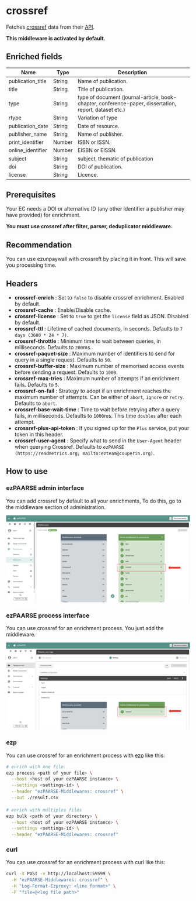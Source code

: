 # crossref

Fetches [crossref](http://search.crossref.org/) data from their [API](http://search.crossref.org/help/api).

**This middleware is activated by default.**

## Enriched fields

| Name | Type | Description |
| --- | --- | --- |
| publication_title | String | Name of publication. |
| title | String | Title of publication. |
| type | String | type of document (journal-article, book-chapter, conference-paper, dissertation, report, dataset etc.) | 
| rtype | String | Variation of type |
| publication_date | String | Date of resource. |
| publisher_name | String | Name of publisher. |
| print_identifier | Number | ISBN or ISSN. | 
| online_identifier | Number | EISBN or EISSN. | 
| subject | String | subject, thematic of publication | 
| doi | String | DOI of publication. | 
| license | String | Licence. | 

## Prerequisites

Your EC needs a DOI or alternative ID (any other identifier a publisher may have provided) for enrichment.

**You must use crossref after filter, parser, deduplicator middleware.**

## Recommendation

You can use ezunpaywall with crossreft by placing it in front. This will save you processing time.

## Headers

+ **crossref-enrich** : Set to ``false`` to disable crossref enrichment. Enabled by default.
+ **crossref-cache** : Enable/Disable cache.
+ **crossref-license** : Set to ``true`` to get the ``license`` field as JSON. Disabled by default.
+ **crossref-ttl** : Lifetime of cached documents, in seconds. Defaults to ``7 days (3600 * 24 * 7)``.
+ **crossref-throttle** : Minimum time to wait between queries, in milliseconds. Defaults to ``200``ms.
+ **crossref-paquet-size** : Maximum number of identifiers to send for query in a single request. Defaults to ``50``.
+ **crossref-buffer-size** : Maximum number of memorised access events before sending a request. Defaults to ``1000``.
+ **crossref-max-tries** : Maximum number of attempts if an enrichment fails. Defaults to ``5``.
+ **crossref-on-fail** : Strategy to adopt if an enrichment reaches the maximum number of attempts. Can be either of ``abort``, ``ignore`` or ``retry``. Defaults to ``abort``.
+ **crossref-base-wait-time** : Time to wait before retrying after a query fails, in milliseconds. Defaults to ``1000``ms. This time ``doubles`` after each attempt.
+ **crossref-plus-api-token** : If you signed up for the ``Plus`` service, put your token in this header.
+ **crossref-user-agent** : Specify what to send in the `User-Agent` header when querying Crossref. Defaults to `ezPAARSE (https://readmetrics.org; mailto:ezteam@couperin.org)`.

## How to use

### ezPAARSE admin interface

You can add crossref by default to all your enrichments, To do this, go to the middleware section of administration.

![image](./docs/admin-interface.png)

### ezPAARSE process interface

You can use crossref for an enrichment process. You just add the middleware.

![image](./docs/process-interface.png)

### ezp

You can use crossref for an enrichment process with [ezp](https://github.com/ezpaarse-project/node-ezpaarse) like this:

```bash
# enrich with one file
ezp process <path of your file> \
  --host <host of your ezPAARSE instance> \
  --settings <settings-id> \
  --header "ezPAARSE-Middlewares: crossref" \
  --out ./result.csv

# enrich with multiples files
ezp bulk <path of your directory> \
  --host <host of your ezPAARSE instance> \
  --settings <settings-id> \
  --header "ezPAARSE-Middlewares: crossref" 

```

### curl

You can use crossref for an enrichment process with curl like this:

```bash
curl -X POST -v http://localhost:59599 \
  -H "ezPAARSE-Middlewares: crossref" \
  -H "Log-Format-Ezproxy: <line format>" \
  -F "file=@<log file path>"

```